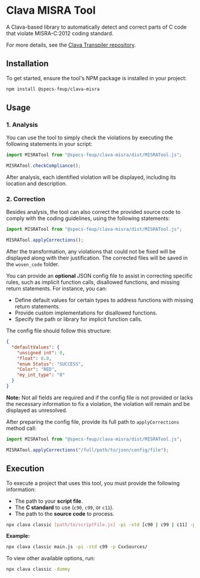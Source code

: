 # Clava MISRA Tool

A Clava-based library to automatically detect and correct parts of C code that violate MISRA-C:2012 coding standard.

For more details, see the [Clava Transpiler repository](https://github.com/specs-feup/clava).

## Installation

To get started, ensure the tool's NPM package is installed in your project:

```bash
npm install @specs-feup/clava-misra
```

## Usage

### 1. Analysis
You can use the tool to simply check the violations by executing the following statements in your script:

```ts
import MISRATool from "@specs-feup/clava-misra/dist/MISRATool.js";

MISRATool.checkCompliance();
```
After analysis, each identified violation will be displayed, including its location and description.

### 2. Correction
Besides analysis, the tool can also correct the provided source code to comply with the coding guidelines, using the following statements:

```ts
import MISRATool from "@specs-feup/clava-misra/dist/MISRATool.js";

MISRATool.applyCorrections();
```

After the transformation, any violations that could not be fixed will be displayed along with their justification. The corrected files will be saved in the `woven_code` folder.

You can provide an **optional** JSON config file to assist in correcting specific rules, such as implicit function calls, disallowed functions, and missing return statements. For instance, you can:
-  Define default values for certain types to address functions with missing return statements.
- Provide custom implementations for disallowed functions.
- Specify the path or library for implicit function calls.

The config file should follow this structure:
```json
{
  "defaultValues": {
    "unsigned int": 0,  
    "float": 0.0,
    "enum Status": "SUCCESS",
    "Color": "RED",
    "my_int_type": "0"
  }
}
```
**Note:** Not all fields are required and if the config file is not provided or lacks the necessary information to fix a violation, the violation will remain and be displayed as unresolved. 

After preparing the config file, provide its full path to `applyCorrections` method call:

```ts
import MISRATool from "@specs-feup/clava-misra/dist/MISRATool.js";

MISRATool.applyCorrections("/full/path/to/json/config/file");
```

## Execution

To execute a project that uses this tool, you must provide the following information:

- The path to your **script file**. 
- The **C standard** to use (`c90`, `c99`, or `c11`).
- The path to the **source code** to process.

```bash
npx clava classic [path/to/scriptFile.js] -pi -std [c90 | c99 | c11] -p [path/to/source/code]
```

**Example:**

```bash
npx clava classic main.js -pi -std c99 -p CxxSources/
```

To view other available options, run:

```bash
npx clava classic -dummy
```